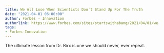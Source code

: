 ```yaml
---
title: We All Lose When Scientists Don’t Stand Up For The Truth
date: "2021-04-01 06:00:00"
author: Forbes - Innovation
authorlink: https://www.forbes.com/sites/startswithabang/2021/04/01/we-all-lose-when-scientists-dont-stand-up-for-the-truth/
tags:
- Forbes-Innovation
---
```

The ultimate lesson from Dr. Birx is one we should never, ever repeat.